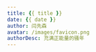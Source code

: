 ```yaml
---
title: {{ title }}
date: {{ date }}
author: 闫先森 
avatar: /images/favicon.png 
authorDesc: 充满正能量的骚年
---
```

